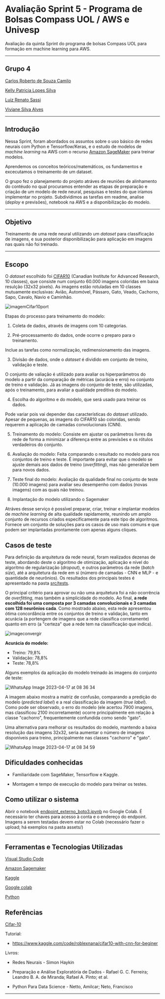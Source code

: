 # Avaliação Sprint 5 - Programa de Bolsas Compass UOL / AWS e Univesp

Avaliação da quinta Sprint do programa de bolsas Compass UOL para formação em machine learning para AWS.

***
## Grupo 4

[Carlos Roberto de Souza Camilo ](https://github.com/crobertocamilo)

[Kelly Patricia Lopes Silva](https://github.com/KellyPLSilva)

[Luiz Renato Sassi](https://github.com/luizrsassi)

[Viviane Silva Alves ](https://github.com/Vivianes86)

*****
## Introdução 

Nessa Sprint, foram abordados os assuntos sobre o uso básico de redes neurais com Python e Tensorflow/Keras, e o estudo de modelos de *machine learning* na AWS com o recurso [Amazon SageMaker](https://aws.amazon.com/pt/pm/sagemaker/) para treinar modelos.  

Aprendemos os conceitos teóricos/matemáticos, os fundamentos e excecutamos o treinamento de um dataset. 

O grupo fez o planejamento do projeto atráves de reuniões de alinhamento do contéudo no qual procuramos entender as etapas de preparação e criação de um modelo de rede neural, pesquisas e testes do que iríamos implementar no projeto. Subdividimos as tarefas em readme, analise (*deploy* e previsões), notebook na AWS e a disponibilização do modelo. 
***
## Objetivo 

Treinamento de uma rede neural utilizando um *dataset* para classificação de imagens, e sua posterior disponibilização para aplicação em imagens nas quais não foi treinado.

***

## Escopo

O *dataset* escolhido foi [CIFAR10]() (Canadian Institute for Advanced Research, 10 classes), que consiste num conjunto 60.000 imagens coloridas em baixa resulção (32x32 pixels). 
As imagens estão rotuladas em 10 classes mutuamente exclusivas: Avião, Automóvel, Pássaro, Gato, Veado, Cachorro, Sapo, Cavalo, Navio e Caminhão.


![imagemCifar10port](https://user-images.githubusercontent.com/88354075/232254787-6c5a4277-3d83-4e33-a7a8-bafb5f1ff1c4.png)

Etapas do processo para treinamento do modelo:

1. Coleta de dados, através de imagens com 10 categorias. 

2. Pré-processamento do dados, onde ocorre o preparo para o treinamento. 

Inclue as tarefas como normalização, redimensionamento das imagens. 

3. Divisão de dados, onde o *dataset* é dividido em conjunto de treino, validação e teste. 

O conjunto de valiação é utilizado para avaliar os hiperparâmetros do modelo a partir da comparação de métricas (acurácia e erro) no conjunto de treino e validação. Já as imagens do conjunto de teste, são utilizadas, após o treinamento, para avaliar a qualidade preditiva do modelo.

4. Escolha do algoritmo e do modelo, que será usado para treinar os dados. 

Pode variar pois vai depender das características do *dataset* utilizado. Apesar de pequenas, as imagens do CIFAR10 são coloridas, sendo requerem a aplicação de camadas convolucionais (CNN).


5. Treinamento do modelo:
Consiste em ajustar os parâmetros livres da rede de forma a minimizar a diferença entre as previsões e os rótulos verdadeiros do conjunto. 


6. Avaliação do modelo:
Feita comparando o resultado no modelo para nos conjuntos de treino e teste. É importante para evitar que o modelo se ajuste demais aos dados de treino (*overfitting*), mas não generalize bem para novos dados. 

7. Teste final do modelo: 
Avaliação da qualidade final no conjunto de teste (10.000 imagens) para avaliar seu desempenho com dados (novas imagens) com as quais não treinou.

8. Implantação do modelo utilizando o Sagemaker 

Atráves desse serviço é possível preparar, criar, treinar e implantar modelos de *machine learning* de alta qualidade rapidamente, reunindo um amplo conjunto de recursos criados especificamente para este tipo de algoritmos. Fornece um conjunto de soluções para os casos de uso mais comuns e que podem ser implantadas prontamente com apenas alguns cliques.


## Casos de teste

Para definição da arquitetura da rede neural, foram realizados dezenas de teste, abordando deste o algoritmo de otimização, aplicação e nível do algoritmo de regularização (*dropout*), e outros parâmetros da rede (*batch size*), até a arquitetura da rede em si (número de camadas - CNN e MLP - e quantidade de neurônios). Os resultados dos principais testes é apresentado na pasta [src/tests](https://github.com/Compass-pb-aws-2023-Univesp/sprint-5-pb-aws-univesp/tree/grupo-3/src/tests). 

O principal critério para aprovar ou não uma arquitetura foi a não ocorrência de *overfitting*, mas também a simplicidade do modelo. Ao final, **a rede escolhida foi uma composta por 3 camadas convolucionais e 3 camadas com 128 neurônios cada**. Como mostrado abaixo, esta rede apresentou ótima concordância entre os conjuntos de treino e validação, tanto em acurácia (a portengem de imagens que a rede classifica corretamente) quanto em erro (a "certeza" que a rede tem na classificação que indica).

![imageconvergir](https://user-images.githubusercontent.com/88354075/232477314-a6847bc4-2f99-4fad-809f-453871a88488.jpeg)


**Acurácia do modelo:**
* Treino: 79,8%
* Validação: 78,8%
* Teste: 78,8%


Alguns exemplos da aplicação do modelo treinado às imagens do conjunto de teste:

![WhatsApp Image 2023-04-17 at 08 36 34](https://user-images.githubusercontent.com/88354075/232474361-83614e5f-2df6-4fed-b314-f2d95af214c9.jpeg)


A imagem abaixo mostra a matriz de confusão, comparando a predição do modelo (*predicted label*) e a real classificação da imagem (*true label*). Como pode ser observado, o erro do modelo (ele acertou 7900 imagens, mas classificou 2100 incorretamente) ocorre principalmente em relação à classe "cachorro", frequentemente confundida como sendo "gato".

Uma alternativa para melhorar os resultados do modelo, mantendo a baixa resolução das imagens 32x32, seria aumentar o número de imagens disponíveis para treino, principalmente nas classes "cachorro" e "gato".

![WhatsApp Image 2023-04-17 at 08 34 59](https://user-images.githubusercontent.com/88354075/232473930-50b87837-0d9b-42a2-961b-bbce5b30e5ac.jpeg)



## Dificuldades conhecidas

* Familiaridade com SageMaker, Tensorflow e Kaggle. 

* Montagem e tempo de execução do modelo para treinar os testes.

## Como utilizar o sistema

Abrir o notebook [endpoint_externo_boto3.ipynb](https://github.com/Compass-pb-aws-2023-Univesp/sprint-5-pb-aws-univesp/blob/grupo-3/src/endpoint_externo_boto3.ipynb) no Google Colab. É necessário ter chaves para acesso à conta e o endereço do endpoint. Imagens a serem testadas devem estar no Colab (necessário fazer o upload; há exemplos na pasta assets/)


***
## Ferramentas e Tecnologias Utilizadas 

[Visual Studio Code](https://code.visualstudio.com/)

[Amazon Sagemaker](https://aws.amazon.com/pt/sagemaker/)

[Kaggle](https://www.kaggle.com/datasets)

[Google colab](https://colab.research.google.com/)

[Python](https://www.python.org/)
## Referências

[Cifar-10](https://paperswithcode.com/dataset/cifar-10)

Tutorial:
* https://www.kaggle.com/code/roblexnana/cifar10-with-cnn-for-beginer
  
Livros: 
* Redes Neurais - Simon Haykin

* Preparação e Análise Exploratória de Dados - Rafael G. C. Ferreira; Leandro B. A. de Miranda; Rafael A. Pinto; et al.

* Python Para Data Science - Netto, Amilcar; Neto, Francisco

****




